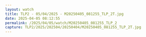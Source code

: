 ```yaml
---
layout: watch
title: TLP2 - 05/04/2025 - M20250405_081255_TLP_2T.jpg
date: 2025-04-05 08:12:55
permalink: /2025/04/05/watch/M20250405_081255_TLP_2
capture: TLP2/2025/202504/20250404/M20250405_081255_TLP_2T.jpg
---
```

